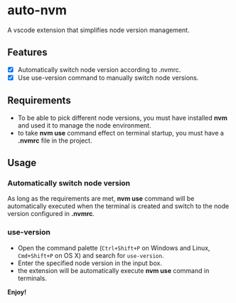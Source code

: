# auto-nvm

A vscode extension that simplifies node version management.

## Features

- [x] Automatically switch node version according to .nvmrc.
- [x] Use use-version command to manually switch node versions.

## Requirements

- To be able to pick different node versions, you must have installed **nvm** and used it to manage the node environment.
- to take **nvm use** command effect on terminal startup, you must have a **.nvmrc** file in the project.

## Usage

### Automatically switch node version

As long as the requirements are met, **nvm use** command will be automatically executed when the terminal is created and switch to the node version configured in **.nvmrc**.

### use-version

- Open the command palette (`Ctrl+Shift+P` on Windows and Linux, `Cmd+Shift+P` on OS X) and search for `use-version`.
- Enter the specified node version in the input box.
- the extension will be automatically execute **nvm use** command in terminals.

**Enjoy!**
